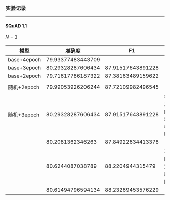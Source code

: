 ### 实验记录

---

#### SQuAD 1.1

$N=3$

| 模型        | 准确度            | F1                | 备注                        |
| ----------- | ----------------- | ----------------- | --------------------------- |
| base+4epoch | 79.93377483443709 |                   |                             |
| base+3epoch | 80.29328287606434 | 87.91517643891228 |                             |
| base+2epoch | 79.71617786187322 | 87.38163489159622 |                             |
|             |                   |                   |                             |
| 随机+2epoch | 79.99053926206244 | 87.72109982496545 |                             |
| 随机+3epoch | 80.29328287606434 | 87.91517643891228 | 相比添加完全的set和subset的 |
|             | 80.2081362346263  | 87.84922634413378 |                             |
|             | 80.6244087038789  | 88.2204944315479  | 1，12的方法，程序有些问题   |
|             | 80.61494796594134 | 88.23269453576229 |                             |

 

